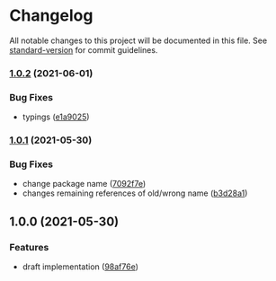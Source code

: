 # Changelog

All notable changes to this project will be documented in this file. See [standard-version](https://github.com/conventional-changelog/standard-version) for commit guidelines.

### [1.0.2](https://github.com/brunoscopelliti/use-forward-ref/compare/v1.0.1...v1.0.2) (2021-06-01)


### Bug Fixes

* typings ([e1a9025](https://github.com/brunoscopelliti/use-forward-ref/commits/e1a9025f61074edaf0310abc2d6ab10815a45429))

### [1.0.1](https://github.com/brunoscopelliti/use-forward-ref/compare/v1.0.0...v1.0.1) (2021-05-30)


### Bug Fixes

* change package name ([7092f7e](https://github.com/brunoscopelliti/use-forward-ref/commits/7092f7e1ee06bb0c77ad8521ecabc8b708088043))
* changes remaining references of old/wrong name ([b3d28a1](https://github.com/brunoscopelliti/use-forward-ref/commits/b3d28a1112a05acaff659cd454bcf02c788862d6))

## 1.0.0 (2021-05-30)


### Features

* draft implementation ([98af76e](https://github.com/brunoscopelliti/use-forward-ref/commits/98af76ebb11320dbfa805ba1a46d5ba2b37237e6))
